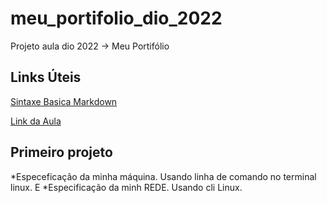 # meu_portifolio_dio_2022
Projeto aula dio 2022 -> Meu Portifólio

## Links Úteis
[Sintaxe Basica Markdown](https://www.markdownguide.org/basic-syntax/)

[Link da Aula](https://web.dio.me/lab/criando-seu-primeiro-repositorio-no-github-para-compartilhar-seu-progresso/learning/e714fb1c-4990-4c47-99a5-d97703e40b4d)

## Primeiro projeto
*Especeficação da minha máquina. Usando linha de comando no terminal linux.
                  E
*Especificação da minh REDE. Usando cli Linux.
